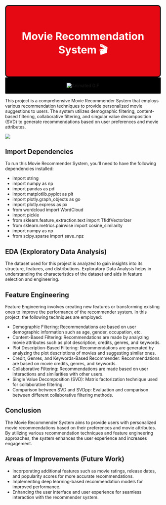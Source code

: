 <div style="background-color:#E50914; border-radius:10px; border:#000000 solid; padding: 30px; font-size:120%; text-align:center">
    <h1 align="center" style="color:#ffffff;"><b>Movie Recommendation System 🎬</b></h1>
</div>

<div style="background-color:#000000; border-radius:2px; border:#000000 solid; padding: 15px; font-size:100%; text-align:center">
    <img src="https://media.tenor.com/NerN41mjgV0AAAAC/netflix-intro.gif" alt="Animated GIF">
</div>

This project is a comprehensive Movie Recommender System that employs various recommendation techniques to provide personalized movie suggestions to users. The system utilizes demographic filtering, content-based filtering, collaborative filtering, and singular value decomposition (SVD) to generate recommendations based on user preferences and movie attributes.

![](https://i.imgur.com/a5MK3cu.jpeg)

## Import Dependencies

To run this Movie Recommender System, you'll need to have the following dependencies installed:

- import string
- import numpy as np
- import pandas as pd
- import matplotlib.pyplot as plt
- import plotly.graph_objects as go
- import plotly.express as px
- from wordcloud import WordCloud
- import pickle
- from sklearn.feature_extraction.text import TfidfVectorizer
- from sklearn.metrics.pairwise import cosine_similarity
- import numpy as np
- from scipy.sparse import save_npz

## EDA (Exploratory Data Analysis)

The dataset used for this project is analyzed to gain insights into its structure, features, and distributions. Exploratory Data Analysis helps in understanding the characteristics of the dataset and aids in feature selection and engineering.


## Feature Engineering

Feature Engineering involves creating new features or transforming existing ones to improve the performance of the recommender system. In this project, the following techniques are employed:

- Demographic Filtering: Recommendations are based on user demographic information such as age, gender, occupation, etc.
- Content-Based Filtering: Recommendations are made by analyzing movie attributes such as plot description, credits, genres, and keywords.
- Plot Description-Based Filtering: Recommendations are generated by analyzing the plot descriptions of movies and suggesting similar ones.
- Credit, Genres, and Keywords-Based Recommender: Recommendations are based on movie credits, genres, and keywords.
- Collaborative Filtering: Recommendations are made based on user interactions and similarities with other users.
- Single Value Decomposition (SVD): Matrix factorization technique used for collaborative filtering.
- Comparison between SVD and SVDpp: Evaluation and comparison between different collaborative filtering methods.

## Conclusion

The Movie Recommender System aims to provide users with personalized movie recommendations based on their preferences and movie attributes. By utilizing various recommendation techniques and feature engineering approaches, the system enhances the user experience and increases engagement.

## Areas of Improvements (Future Work)

- Incorporating additional features such as movie ratings, release dates, and popularity scores for more accurate recommendations.
- Implementing deep learning-based recommendation models for improved performance.
- Enhancing the user interface and user experience for seamless interaction with the recommender system.

